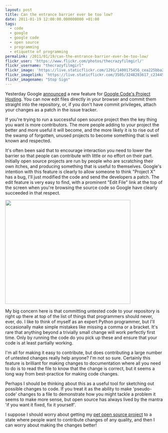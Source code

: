 ```yaml
---
layout: post
title: Can the entrance barrier ever be too low?
date: 2011-01-19 12:00:00.000000000 +01:00
tags:
  - code
  - google
  - google code
  - open source
  - programming
  - etiquette of programming
permalink: /2011/01/19/can-the-entrance-barrier-ever-be-too-low/
flickr_user: 'https://www.flickr.com/photos/thecrazyfilmgirl/'
flickr_username: "thecrazyfilmgirl"
flickr_image: 'https://live.staticflickr.com/1291/1400175456_cea225bba2_w.jpg'
flickr_imagelink: 'https://live.staticflickr.com/3505/3248283617_c23445ea31_w.jpg'
flickr_imagename: "Stop Sign"
---
```

Yesterday Google [announced](http://googlecode.blogspot.com/2011/01/make-quick-fixes-quicker-on-google.html) a new feature for [Google Code's Project Hosting](http://code.google.com/p). You can now edit files directly in your browser and commit them straight into the repository, or, if you don't have commit privileges, attach your changes as a patch in the issue tracker.

If you're trying to run a successful open source project then the key thing you want is more contributors. The more people adding to your project the better and more useful it will become, and the more likely it is to rise out of the swamp of forgotten, unused projects to become something that is well known and respected.

It's often been said that to encourage interaction you need to lower the barrier so that people can contribute with little or no effort on their part. Initially open source projects are run by people who are scratching their own itches, and producing something that is useful to themselves. Google's intention with this feature is clearly to allow someone to think "Project X" has a bug, I'll just modified the code and send the developers a patch. The edit feature is very easy to find, with a prominent "Edit File" link at the top of the screen when you're browsing the source code so Google have clearly succeeded in that respect.

<img src="{{ site.baseurl }}/assets/googlecodeedit.png" alt="" title="Google Code&#039;s Edit File Feature" width="400" height="333" class="size-full wp-image-322" />

My big concern here is that committing untested code to your repository is right up there at top of the list of things that programmers should never, ever, do. I like to think of myself as an expert Python programmer, but I'll occasionally make simple mistakes like missing a comma or a bracket. It's rare that anything beyond a trivially small change will work perfectly first time. Only by running the code do you pick up these and ensure that your code is at least partially working.

I'm all for making it easy to contribute, but does contributing a large number of untested changes really help anyone? I'm not so sure. Certainly this feature is brilliant for making changes to documentation where all you need to do is to read the file to know that the change is correct, but it seems a long way from best-practice for making code changes.

Perhaps I should be thinking about this as a useful tool for sketching out possible changes to code. If you treat it as the ability to make 'pseudo-code' changes to a file to demonstrate how you might tackle a problem it seems to make more sense, but open source has always lived by the mantra 'if you want it fixed, fix it yourself'.

I suppose I should worry about getting my [pet open source project](http://code.google.com/p/djangode/) to a state where people want to contribute changes of any quality, and then I can worry about making the changes better!
